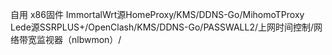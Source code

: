 自用 x86固件
ImmortalWrt源HomeProxy/KMS/DDNS-Go/MihomoTProxy
Lede源SSRPLUS+/OpenClash/KMS/DDNS-Go/PASSWALL2/上网时间控制/网络带宽监视器（nlbwmon）/
